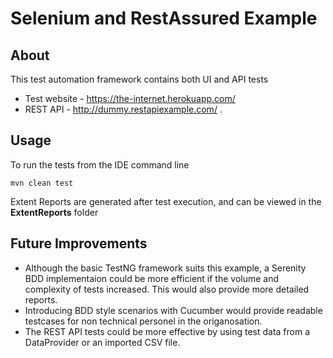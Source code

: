 # Selenium and RestAssured Example

## About

This test automation framework contains both UI and API tests

- Test website - https://the-internet.herokuapp.com/ 
- REST API - http://dummy.restapiexample.com/ .

## Usage

To run the tests from the IDE command line

```
mvn clean test
```

Extent Reports are generated after test execution, and can be viewed in the **ExtentReports** folder

## Future Improvements

- Although the basic TestNG framework suits this example, a Serenity BDD implementaion could be more efficient if the volume and complexity of tests increased. This would also provide more detailed reports.
- Introducing BDD style scenarios with Cucumber would provide readable testcases for non technical personel in the origanosation.
- The REST API tests could be more effective by using test data from a DataProvider or an imported CSV file.

